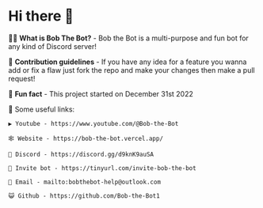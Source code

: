# Hi there 👋

🙋‍♀️ **What is Bob The Bot?** - Bob the Bot is a multi-purpose and fun bot for any kind of Discord server!

🤝 **Contribution guidelines** - If you have any idea for a feature you wanna add or fix a flaw just fork the repo and make your changes then make a pull request!

🍿 **Fun fact** - This project started on December 31st 2022

📎 Some useful links:

    ▶️ Youtube - https://www.youtube.com/@Bob-the-Bot

    🕸️ Website - https://bob-the-bot.vercel.app/

    🪩 Discord - https://discord.gg/d9knK9auSA

    📨 Invite bot - https://tinyurl.com/invite-bob-the-bot

    📧 Email - mailto:bobthebot-help@outlook.com

    😺 Github - https://github.com/Bob-the-Bot1
